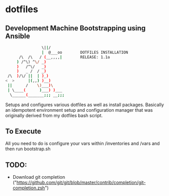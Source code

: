 # dotfiles

## Development Machine Bootstrapping using Ansible

```bash
                \||/
                |  @___oo        DOTFILES INSTALLATION
      /\  /\   / (__,,,,|        RELEASE: 1.1a
     ) /^\) ^\/ _)
     )   /^\/   _)
     )   _ /  / _)
 /\  )/\/ ||  | )_)
<  >      |(,,) )__)
 ||      /    \)___)\
 | \____(      )___) )___
  \______(_______;;; __;;;
```

Setups and configures various dotfiles as well as install packages.
Basically an idempotent environment setup and configuration manager that was originally derived from my dotfiles bash script.

## To Execute

All you need to do is configure your vars within /inventories and /vars and then run bootstrap.sh

## TODO:

- Download git completion ("https://github.com/git/git/blob/master/contrib/completion/git-completion.zsh")
